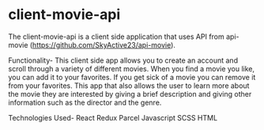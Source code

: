 # client-movie-api

The client-movie-api is a client side application that uses API from api-movie (https://github.com/SkyActive23/api-movie).

Functionality-
This client side app allows you to create an account and scroll through a variety of different movies. 
When you find a movie you like, you can add it to your favorites. If you get sick of a movie you can remove it from your favorites.
This app that also allows the user to learn more about the movie they are interested by giving a brief description and 
giving other information such as the director and the genre.

Technologies Used-
React
Redux
Parcel
Javascript
SCSS
HTML
